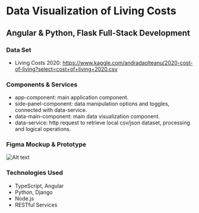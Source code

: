# Data Visualization of Living Costs 
## Angular & Python, Flask Full-Stack Development

### Data Set
- Living Costs 2020: https://www.kaggle.com/andradaolteanu/2020-cost-of-living?select=cost+of+living+2020.csv

### Components & Services
- app-component: main application component.
- side-panel-component: data manipulation options and toggles, connected with data-service.
- data-main-component: main data visualization component.
- data-service: http request to retrieve local csv/json dataset, processing and logical operations.

### Figma Mockup & Prototype

![Alt text](/repo-assets/2020-01-12.png)

### Technologies Used
- TypeScript, Angular
- Python, Django
- Node.js
- RESTful Services